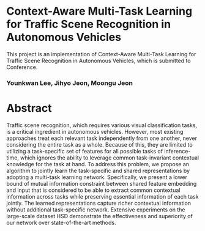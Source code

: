# Context-Aware Multi-Task Learning for Traffic Scene Recognition in Autonomous Vehicles 

This project is an implementation of Context-Aware Multi-Task Learning for Traffic Scene Recognition in Autonomous Vehicles, which is submitted to Conference.

### Younkwan Lee, Jihyo Jeon, Moongu Jeon

# Abstract
Traffic scene recognition, which requires various visual classification tasks, is a critical ingredient in autonomous vehicles. However, most existing approaches treat each relevant task independently from one another, never considering the entire task as a whole. Because of this, they are limited to utilizing a task-specific set of features for all possible tasks of inference-time, which ignores the ability to leverage common task-invariant contextual knowledge for the task at hand. To address this problem, we propose an algorithm to jointly learn the task-specific and shared representations by adopting a multi-task learning network. Specifically, we present a lower bound of mutual information constraint between shared feature embedding and input that is considered to be able to extract common contextual information across tasks while preserving essential information of each task jointly. The learned representations capture richer contextual information without additional task-specific network. Extensive experiments on the large-scale dataset HSD demonstrate the effectiveness and superiority of our network over state-of-the-art methods.
